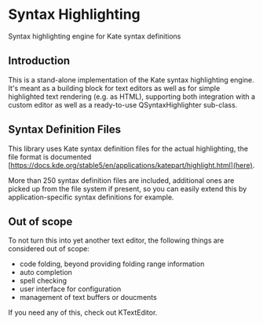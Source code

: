 # Syntax Highlighting

Syntax highlighting engine for Kate syntax definitions

## Introduction

This is a stand-alone implementation of the Kate syntax highlighting engine.
It's meant as a building block for text editors as well as for simple highlighted
text rendering (e.g. as HTML), supporting both integration with a custom editor
as well as a ready-to-use QSyntaxHighlighter sub-class.

## Syntax Definition Files

This library uses Kate syntax definition files for the actual highlighting,
the file format is documented [https://docs.kde.org/stable5/en/applications/katepart/highlight.html](here).

More than 250 syntax definition files are included, additional ones are
picked up from the file system if present, so you can easily extend this
by application-specific syntax definitions for example.

## Out of scope

To not turn this into yet another text editor, the following things are considered
out of scope:

* code folding, beyond providing folding range information
* auto completion
* spell checking
* user interface for configuration
* management of text buffers or doucments

If you need any of this, check out KTextEditor.
